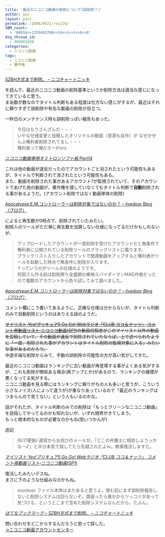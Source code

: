 ```yaml
---
title: '最近のニコニコ動画の削除について[誤削除？]'
author: azu
layout: post
permalink: /2008/0621/res226/
SBM_count:
  - '00016<>1355403708<>14<>1<>1<>0<>0'
dsq_thread_id:
  - 300801830
categories:
  - ニコニコ動画
tags:
  - ニコニコ動画
  - 著作権
---
```

[SZBH方式まで削除。 &#8211; ニコチャートニッキ][1]

を読んで、最近のニコニコ動画の削除基準というか削除方法は適当な感じになってきていると思う。  
まあ数が数なのでタイトル判断もある程度は仕方ない感じがするが、最近はそれに頼りすぎて誤削除や有名な動画の削除が目立つ。

一昨日のメンテナンス時も誤削除っぽい報告もあった。

<div class="quote">
  <blockquote title="ニコニコ動画専用オミトロンソフト板 Part14">
    <p>
      今日はもうさんざんだ・・・<br /> いやな仕様変更と投稿したオリジナルの動画（音源も自作）が なぜかぜんぶ権利者削除されてるし・・・<br /> 権利者って俺だろーがorz
    </p>
  </blockquote>
</div>

<div class="quote">
  <cite><a href="http://pc11.2ch.net/test/read.cgi/software/1210062811/">ニコニコ動画専用オミトロンソフト板 Part14</a></cite></p>
</div>

これは他の動画が違反だったのでアカウントごと消されたという可能性もあるが、タイトルで判断されて消されたという可能性もある。  
また、動画を削除された事があるアカウント?が監視されていて、そのアカウントであげた他の動画が、著作権を侵していなくてもタイトル判断で**自動**削除される事があるようだ。(アカウント削除ではなく動画単体の削除)

<div class="quote">
  <a href="http://blog.livedoor.jp/kani_pan_666/archives/51381633.html">Apocalypse:E.M.コントローラーは削除対象ではないのか？ &#8211; livedoor Blog（ブログ）</a>
</div>

によると再生数が0時点で、削除されていたみたい。  
削除人のツールがただ単に再生数を加算しない仕様になってるだけかもしれないが、

<div class="quote">
  <blockquote title="Apocalypse:E.M.コントローラーは削除対象ではないのか？ - livedoor Blog（ブログ）">
    <p>
      アップロードしたアカウントが一度削除を受けたアカウントだと無条件で権利者に公開されている削除ツールのブラックリストに載ります。<br /> ブラックリスト入りしたアカウントで関連動画をアップすると権利者がツールを起動した時点で無条件に削除が入ります。<br /> ↑っていうのがツールの仕様のようです。<br /> 阿部さん作る前は削除祭り全盛期の東映スパイダーマンMAD作者だったので複数のアカウントから色々試してみて調べました。
    </p>
  </blockquote>
  
  <p>
    <cite><a href="http://blog.livedoor.jp/kani_pan_666/archives/51381633.html">Apocalypse:E.M.コントローラーは削除対象ではないのか？ &#8211; livedoor Blog（ブログ）<br /> </a></cite>
  </p>
</div>

コメント欄にこう書いてあるように、正確な仕様は分からないが、タイトル判断のみで自動削除というのはありえる話のようだ。

<span style="text-decoration: line-through;"><a href="http://www.nicovideo.jp/mylist/5143939">マイリスト Yes!プリキュア5 Go Go! Webラジオ「CLUB ココ＆ナッツ」 コメント用動画リスト‐ニコニコ動画(SP1)</a>の動画投稿者がこのマイリスト以外の動画を投稿していて、その動画が違反で削除されていたならば、上で述べられたように「一度、削除された事がアカウントはタイトル削除の監視対象に入る」みたいな事があるのだろう。</span>  
中途半端な削除からみて、手動の誤削除の可能性の方が高い気がしてきた。

最近のニコニコ動画はランキングに古い動画が再登場する事がよくある気がするが、これも削除が関係ある場合(再アップとか)があるので、ランキングの循環が悪くなってる気がする。  
ニコニコ動画を見る際にはランキングに頼りがちの人も多いと思うが、こういう小さなノイズ(人によって違うが)が重なりあっているので「最近のランキングはつまらんので見てない」という人もいるのかな。

話がそれたが、タイトル判断のみでの削除は「もっとクリーンなニコニコ動画」を目指してやってるのかも知れないが、いずれ限界がきてしまう。  
もっと根本的なものが必要なのかもね(思いつかんが)

追記

<div class="quote">
  <blockquote title="マイリスト Yes!プリキュア5 Go Go! Webラジオ「CLUB ココ＆ナッツ」 コメント用動画リスト‐ニコニコ動画(SP1)">
    <p>
      (6/21更新) 運営からお詫びのメールが。「どこの弁護士に相談しようっかなー♪」と半分本気で探してたら先越されたよｗ。無事復活しますた。
    </p>
  </blockquote>
  
  <p>
    <cite><a href="http://www.nicovideo.jp/mylist/5143939">マイリスト Yes!プリキュア5 Go Go! Webラジオ「CLUB ココ＆ナッツ」 コメント用動画リスト‐ニコニコ動画(SP1)</a></cite>
  </p>
</div>

復活したみたいデスね。  
まさに下のような仕組みなのかもね。

<div class="quote">
  <blockquote title="はてなブックマーク - SZBH方式まで削除。 - ニコチャートニッキ">
    <p>
      ezookojo ファイル本体はまだあると思うよ。恨む前にまず誤削除報告しないと削除システムは回らないぞ。間違ったら誰かからツッコミがあって気づける、というとこまで含めた削除システムなんだから。たぶん。
    </p>
  </blockquote>
  
  <p>
    <cite><a href="http://b.hatena.ne.jp/entry/http://www.nicochart.jp/blog/055">はてなブックマーク &#8211; SZBH方式まで削除。 &#8211; ニコチャートニッキ</a></cite>
  </p>
</div>

問い合わせをどこからするんだろうと思って探した。  
[→ニコニコ動画アカウントセンター][2]

 [1]: http://www.nicochart.jp/blog/055
 [2]: https://secure.nicovideo.jp/secure/support_form
